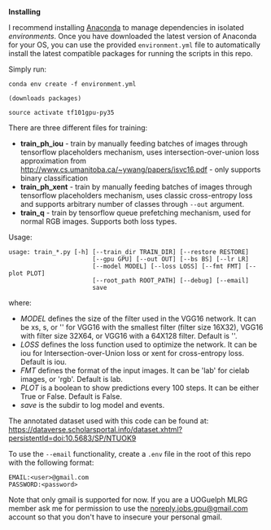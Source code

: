 
**Installing**

I recommend installing [Anaconda](https://www.continuum.io/downloads) to manage dependencies in isolated *environments*. Once you have downloaded the latest version of Anaconda for your OS, you can use the provided `environment.yml` file to automatically install the latest compatible packages for running the scripts in this repo.

Simply run:

```
conda env create -f environment.yml

(downloads packages)

source activate tf101gpu-py35
```

There are three different files for training:

* __train_ph_iou__ - train by manually feeding batches of images through tensorflow placeholders mechanism, uses intersection-over-union loss approximation from http://www.cs.umanitoba.ca/~ywang/papers/isvc16.pdf - only supports binary classification
* __train_ph_xent__ - train by manually feeding batches of images through tensorflow placeholders mechanism, uses classic cross-entropy loss and supports arbitrary number of classes through `--out` argument. 
* __train_q__ - train by tensorflow queue prefetching mechanism, used for normal RGB images. Supports both loss types. 

Usage:

```
usage: train_*.py [-h] [--train_dir TRAIN_DIR] [--restore RESTORE]
                       [--gpu GPU] [--out OUT] [--bs BS] [--lr LR]
                       [--model MODEL] [--loss LOSS] [--fmt FMT] [--plot PLOT]
                       [--root_path ROOT_PATH] [--debug] [--email]
                       save
```

where:

* *MODEL* defines the size of the filter used in the VGG16 network. It can be xs, s, or '' for VGG16 with the smallest filter (filter size 16X32), VGG16 with filter size 32X64, or VGG16 with a 64X128 filter. Default is ''.
* *LOSS* defines the loss function used to optimize the network. It can be iou for Intersection-over-Union loss or xent for cross-entropy loss. Default is iou.
* *FMT* defines the format of the input images. It can be 'lab' for cielab images, or 'rgb'. Default is lab.
* *PLOT* is a boolean to show predictions every 100 steps. It can be either True or False. Default is False. 
* *save* is the subdir to log model and events.

The annotated dataset used with this code can be found at: https://dataverse.scholarsportal.info/dataset.xhtml?persistentId=doi:10.5683/SP/NTUOK9

To use the `--email` functionality, create a `.env` file in the root of
this repo with the following format:

```
EMAIL:<user>@gmail.com
PASSWORD:<password>
```

Note that only gmail is supported for now. If you are a UOGuelph MLRG member ask me for permission to use the noreply.jobs.gpu@gmail.com account so that you don't have to insecure your personal gmail. 
